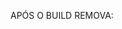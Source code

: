 APÓS O BUILD REMOVA:

<head><script defer src="../assets/js/bundle.js"></script><link href="../assets/css/main.css" rel="stylesheet"></head>
